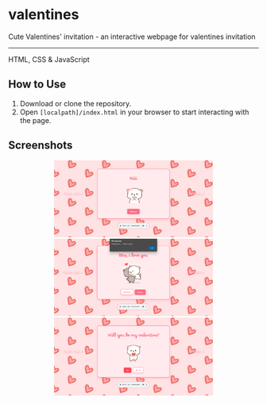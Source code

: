 # valentines
Cute Valentines' invitation - an interactive webpage for valentines invitation

---

HTML, CSS & JavaScript

## How to Use

1. Download or clone the repository.
2. Open `[localpath]/index.html` in your browser to start interacting with the page.

## Screenshots
<p align="center">
  <img src="Screenshots/screenshot1.png" alt="Screenshot 1" width="320">
  <img src="Screenshots/screenshot2.png" alt="Screenshot 2" width="320">
  <img src="Screenshots/screenshot3.png" alt="Screenshot 3" width="320">
</p>

